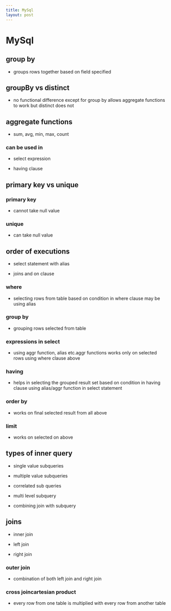 ```yaml
---
title: MySql
layout: post
---
```

      

# MySql  

## group by   

* groups rows together based on field specified   

## groupBy vs distinct   

* no functional difference except for group by allows aggregate functions to work but distinct does not   

## aggregate functions   

* sum, avg, min, max, count   

### can be used in   

* select expression   

* having clause   

## primary key vs unique   

### primary key   

* cannot take null value   

### unique   

* can take null value   

## order of executions   

* select statement with alias   

* joins and on clause   

### where   

* selecting rows from table based on condition in where clause may be using alias   

### group by   

* grouping rows selected from table   

### expressions in select   

* using aggr function, alias etc.aggr functions works only on selected rows using where clause above   

### having   

* helps in selecting the grouped result set based on condition in having clause using alias/aggr function in select statement   

### order by   

* works on final selected result from all above   

### limit   

* works on selected on above   

## types of inner query   

* single value subqueries   

* multiple value subqueries   

* correlated sub queries   

* multi level subquery   

* combining join with subquery   

## joins   

* inner join   

* left join   

* right join   

### outer join   

* combination of both left join and right join   

### cross joincartesian product   

* every row from one table is multiplied with every row from another table   
